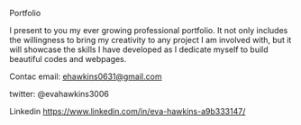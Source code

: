 Portfolio



I present to you my ever growing professional portfolio. It not only includes the willingness to bring my creativity to any project I am involved with, but it will showcase the skills I have developed as I dedicate myself to build beautiful codes and webpages.

Contac
email: ehawkins0631@gmail.com

twitter: @evahawkins3006

Linkedin https://www.linkedin.com/in/eva-hawkins-a9b333147/
